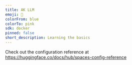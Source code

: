 ```yaml
---
title: AK LLM
emoji: 🦀
colorFrom: blue
colorTo: pink
sdk: docker
pinned: false
short_description: Learning the basics
---
```


Check out the configuration reference at https://huggingface.co/docs/hub/spaces-config-reference
